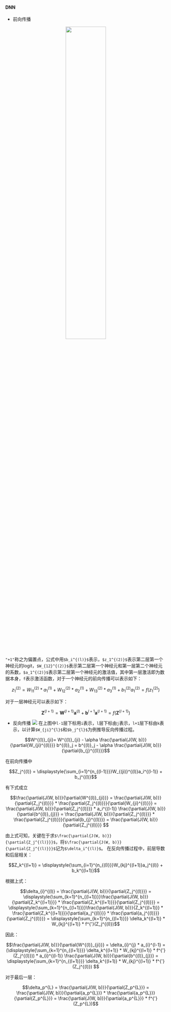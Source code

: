 #### DNN
- 前向传播


<center>
<img src="http://p9l49hjew.bkt.clouddn.com/9ad0c03dec66ea163087f9ddd380961c.jpg" width="50%", height="50%">
</center>

`"+1"`称之为偏置点，公式中用`$b_i^{(l)}$`表示，`$z_1^{(2)}$`表示第二层第一个神经元的logit，`$W_{12}^{(2)}$`表示第二层第一个神经元和第一层第二个神经元的系数，`$a_1^{(2)}$`表示第二层第一个神经元的激活值，其中第一层激活即为数据本身，`f`表示激活函数，对于一个神经元的前向传播可以表示如下：

```math
z_1^{(2)} = W_{11}^{(2)}*a_1^{(1)} + W_{12}^{(2)}*a_2^{(1)} + W_{13}^{(2)}*a_3^{(1)} + b_1^{(2)} 

a_1^{(2)} = f(z_1^{(2)})
```
对于一层神经元可以表示如下：
```math
\mathbf{Z}^{(l+1)} = \mathbf{W}^{(l+1)} \mathbf{a}^{(l)} + \mathbf{b}^{l+1}

\mathbf{a}^{(l+1)} = f(\mathbf{Z}^{(l+1)})
```

- 反向传播
![](http://p9l49hjew.bkt.clouddn.com/18e44741836fcd111b1d0a366f448014.jpg)
在上图中`l-1`层下标用`i`表示，`l`层下标由`j`表示，`l+1`层下标由`k`表示，以计算`$W_{ji}^{l}$`和`$b_j^{l}$`为例推导反向传播过程。
```math
W^{(l)}_{ji}= W^{(l)}_{ji} - \alpha \frac{\partial{J(W, b)}}{\partial{W_{ji}^{(l)}}}

b^{(l)}_j = b^{(l)}_j - \alpha \frac{\partial{J(W, b)}}{\partial{b_{j}^{(l)}}}
```
在前向传播中
```math
Z_j^{(l)} = \displaystyle{\sum_{i=1}^{n_{(l-1)}}}W_{(ji)}^{(l)}a_i^{(l-1)} + b_j^{(l)}
```
有下式成立
```math
\frac{\partial{J(W, b)}}{\partial{W^{(l)}_{ji}}} = \frac{\partial{J(W, b)}}{\partial{Z_j^{(l)}}} * \frac{\partial{Z_j^{(l)}}}{\partial{W_{ji}^{(l)}}} = \frac{\partial{J(W, b)}}{\partial{Z_j^{(l)}}} * a_i^{(l-1)}

\frac{\partial{J(W, b)}}{\partial{b^{(l)}_{j}}} = \frac{\partial{J(W, b)}}{\partial{Z_j^{(l)}}} * \frac{\partial{Z_j^{(l)}}}{\partial{b_{j}^{(l)}}} = \frac{\partial{J(W, b)}}{\partial{Z_j^{(l)}}} 

```
由上式可知，关键在于求`$\frac{\partial{J(W, b)}}{\partial{Z_j^{(l)}}}$`，将`$\frac{\partial{J(W, b)}}{\partial{Z_j^{(l)}}}$`记为`$\delta_i^{(l)}$`。
在反向传播过程中，前层导数和后层相关：
```math
Z_k^{(l+1)} = \displaystyle{\sum_{i=1}^{n_{(l)}}}W_{kj}^{(l+1)}a_j^{(l)} + b_k^{(l+1)}
```
根据上式：
```math
\delta_{i}^{(l)} = \frac{\partial{J(W, b)}}{\partial{Z_j^{(l)}}} = \displaystyle{\sum_{k=1}^{n_{(l+1)}}}\frac{\partial{J(W, b)}}{\partial{Z_k^{(l+1)}}} * \frac{\partial{Z_k^{(l+1)}}}{\partial{Z_j^{(l)}}} =  \displaystyle{\sum_{k=1}^{n_{(l+1)}}}\frac{\partial{J(W, b)}}{Z_k^{(l+1)}} * \frac{\partial{Z_k^{(l+1)}}}{\partial{a_j^{(l)}}} * \frac{\partial{a_j^{(l)}}}{\partial{Z_j^{(l)}}} = \displaystyle{\sum_{k=1}^{n_{(l+1)}}} \delta_k^{(l+1)} * W_{kj}^{(l+1)} * f^{'}(Z_j^{(l)})
```
因此：
```math
\frac{\partial{J(W, b)}}{\partial{W^{(l)}_{ji}}} = \delta_{i}^{j} * a_{i}^{l-1} = (\displaystyle{\sum_{k=1}^{n_{(l+1)}}} \delta_k^{(l+1)} * W_{kj}^{(l+1)} * f^{'}(Z_j^{(l)})) * a_{i}^{(l-1)}

\frac{\partial{J(W, b)}}{\partial{b^{(l)}_{j}}} = \displaystyle{\sum_{k=1}^{n_{(l+1)}}} \delta_k^{(l+1)} * W_{kj}^{(l+1)} * f^{'}(Z_j^{(l)}) 
```
对于最后一层：
```math
\delta_p^{L} = \frac{\partial{J(W, b)}}{\partial{Z_p^{L}}} = \frac{\partial{J(W, b)}}{\partial{a_p^{L}}} * \frac{\partial{a_p^{L}}}{\partial{Z_p^{L}}} = \frac{\partial{J(W, b)}}{\partial{a_p^{L}}} * f^{'}(Z_p^{L})
```
